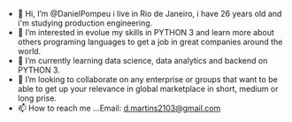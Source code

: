 - 👋 Hi, I’m @DanielPompeu i live in Rio de Janeiro, i have 26 years old and i'm studying production engineering.
- 👀 I’m interested in evolue my skills in PYTHON 3 and learn more about others programing languages to get a job in great companies around the world.
- 🌱 I’m currently learning data science, data analytics and backend on PYTHON 3.
- 💞️ I’m looking to collaborate on any enterprise or groups that want to be able to get up your relevance in global marketplace in short, medium or long prise.
- 📫 How to reach me ...Email: d.martins2103@gmail.com 

<!---
DanielPompeu/DanielPompeu is a ✨ special ✨ repository because its `README.md` (this file) appears on your GitHub profile.
You can click the Preview link to take a look at your changes.
--->
